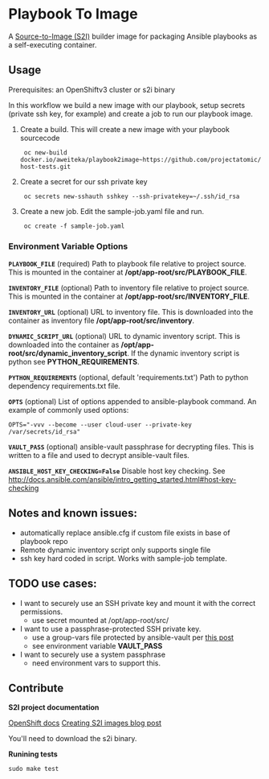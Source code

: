 # Playbook To Image

A [Source-to-Image (S2I)](https://docs.openshift.org/latest/architecture/core_concepts/builds_and_image_streams.html#source-build) builder image for packaging Ansible playbooks as a self-executing container.

## Usage

Prerequisites: an OpenShiftv3 cluster or s2i binary

In this workflow we build a new image with our playbook, setup secrets (private ssh key, for example) and create a job to run our playbook image.
 
1. Create a build. This will create a new image with your playbook sourcecode

        oc new-build docker.io/aweiteka/playbook2image~https://github.com/projectatomic/atomic-host-tests.git
2. Create a secret for our ssh private key

        oc secrets new-sshauth sshkey --ssh-privatekey=~/.ssh/id_rsa
3. Create a new job. Edit the sample-job.yaml file and run.

        oc create -f sample-job.yaml


### Environment Variable Options

**`PLAYBOOK_FILE`** (required)
Path to playbook file relative to project source. This is mounted in the container at **/opt/app-root/src/PLAYBOOK_FILE**.

**`INVENTORY_FILE`** (optional)
Path to inventory file relative to project source. This is mounted in the container at **/opt/app-root/src/INVENTORY_FILE**.

**`INVENTORY_URL`** (optional)
URL to inventory file. This is downloaded into the container as inventory file **/opt/app-root/src/inventory**.

**`DYNAMIC_SCRIPT_URL`** (optional)
URL to dynamic inventory script. This is downloaded into the container as **/opt/app-root/src/dynamic_inventory_script**. If the dynamic inventory script is python see **PYTHON_REQUIREMENTS**.

**`PYTHON_REQUIREMENTS`** (optional, default 'requirements.txt')
Path to python dependency requirements.txt file.

**`OPTS`** (optional)
List of options appended to ansible-playbook command. An example of commonly used options:

```
OPTS="-vvv --become --user cloud-user --private-key /var/secrets/id_rsa"
```

**`VAULT_PASS`** (optional)
ansible-vault passphrase for decrypting files. This is written to a file and used to decrypt ansible-vault files.

**`ANSIBLE_HOST_KEY_CHECKING=False`**
Disable host key checking. See http://docs.ansible.com/ansible/intro_getting_started.html#host-key-checking

## Notes and known issues:

* automatically replace ansible.cfg if custom file exists in base of playbook repo
* Remote dynamic inventory script only supports single file
* ssh key hard coded in script. Works with sample-job template.

## TODO use cases:

* I want to securely use an SSH private key and mount it with the correct permissions.
  * use secret mounted at /opt/app-root/src/
* I want to use a passphrase-protected SSH private key.
  * use a group-vars file protected by ansible-vault per [this post](https://dantehranian.wordpress.com/2015/08/17/encrypting-login-credentials-in-ansible-vault/)
  * see environment variable **VAULT_PASS**
* I want to securely use a system passphrase
  * need environment vars to support this.

## Contribute

**S2I project documentation**

[OpenShift docs](https://docs.openshift.org/latest/creating_images/s2i.html)
[Creating S2I images blog post](https://blog.openshift.com/create-s2i-builder-image/)

You'll need to download the s2i binary.

**Runining tests**

```
sudo make test
```

